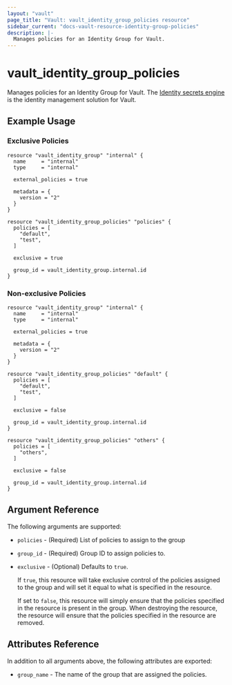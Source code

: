 ```yaml
---
layout: "vault"
page_title: "Vault: vault_identity_group_policies resource"
sidebar_current: "docs-vault-resource-identity-group-policies"
description: |-
  Manages policies for an Identity Group for Vault.
---
```


# vault\_identity\_group\_policies

Manages policies for an Identity Group for Vault. The [Identity secrets engine](https://www.vaultproject.io/docs/secrets/identity/index.html) is the identity management solution for Vault.

## Example Usage

### Exclusive Policies

```hcl
resource "vault_identity_group" "internal" {
  name     = "internal"
  type     = "internal"

  external_policies = true

  metadata = {
    version = "2"
  }
}

resource "vault_identity_group_policies" "policies" {
  policies = [
    "default",
    "test",
  ]

  exclusive = true

  group_id = vault_identity_group.internal.id
}
```

### Non-exclusive Policies

```hcl
resource "vault_identity_group" "internal" {
  name     = "internal"
  type     = "internal"

  external_policies = true

  metadata = {
    version = "2"
  }
}

resource "vault_identity_group_policies" "default" {
  policies = [
    "default",
    "test",
  ]

  exclusive = false

  group_id = vault_identity_group.internal.id
}

resource "vault_identity_group_policies" "others" {
  policies = [
    "others",
  ]

  exclusive = false

  group_id = vault_identity_group.internal.id
}
```

## Argument Reference

The following arguments are supported:

* `policies` - (Required) List of policies to assign to the group

* `group_id` - (Required) Group ID to assign policies to.

* `exclusive` - (Optional) Defaults to `true`.

    If `true`, this resource will take exclusive control of the policies assigned to the group and will set it equal to what is specified in the resource.

    If set to `false`, this resource will simply ensure that the policies specified in the resource is present in the group. When destroying the resource, the resource will ensure that the policies specified in the resource are removed.

## Attributes Reference

In addition to all arguments above, the following attributes are exported:

* `group_name` - The name of the group that are assigned the policies.
